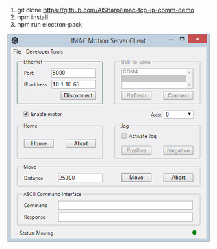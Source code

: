 1. git clone https://github.com/AlSharp/imac-tcp-ip-comm-demo
2. npm install
3. npm run electron-pack


![imac demo](https://github.com/AlSharp/imac-tcp-ip-comm-demo/raw/master/pic.jpg "imac demo")
